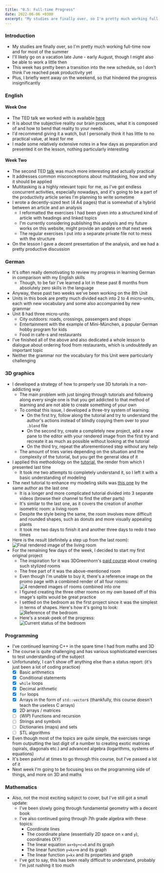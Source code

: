 ```yaml
---
title: "0.5: Full-time Progress"
date: 2022-06-06 +0300
excerpt: "My studies are finally over, so I'm pretty much working full-time now and for most of the summer..."
---
```


### Introduction

- My studies are finally over, so I'm pretty much working full-time now and for most of the summer
- I'll likely go on a vacation late June - early August, though I might also be able to work a little then
- This week has pretty been a transition into the new schedule, so I don't think I've reached peak productivity yet
- Plus, I briefly went away on the weekend, so that hindered the progress insignificantly

### English

#### Week One

- The TED talk we worked with is available [here](https://www.ted.com/talks/isaac_lidsky_what_reality_are_you_creating_for_yourself)
- It is about the subjective reality our brain produces, what it is composed of and how to bend that reality to your needs
- I'd recommend giving it a watch, but I personally think it has little to no practical value, at least for me
- I made some relatively extensive notes in a few days as preparation and presented it on the lesson, nothing
  particularly interesting

#### Week Two

- The second TED [talk](https://www.ted.com/talks/tim_harford_a_powerful_way_to_unleash_your_natural_creativity/)
  was much more interesting and actually practical
- It addresses common misconceptions about multitasking, how and why it should be applied
- Multitasking is a highly relevant topic for me, as I've got endless concurrent activities, especially nowadays, and
 it's going to be a part of the productivity article series I'm planning to write sometime
- I wrote a decently-sized text (4 A4 pages) that is somewhat of a hybrid between an article and an analysis
  - I reformatted the exercises I had been given into a structured kind of article with headings and linked topics
  - I'm currently considering publishing this analysis and my future works on this website, might provide an update on
    that next week
  - The regular exercises I put into a separate private file not to mess with the structure
- On the lesson I gave a decent presentation of the analysis, and we had a pretty productive discussion

### German

- It's often really demotivating to review my progress in learning German in comparison with my English skills
  - Though, to be fair I've learned a lot in these past 8 months from absolutely zero skills in the language
- Anyway, these past two weeks we've been working on the 8th Unit
- Units in this book are pretty much divided each into 2 to 4 micro-units, each with new vocabulary and some also
  accompanied by new grammar
- Unit 8 had three micro-units:
  - City outdoors: roads, crossings, passengers and shops
  - Entertainment with the example of Mini-München, a popular German hobby program for kids
  - Food in cafe-s and restaurants
- I've finished all of the above and also dedicated a whole lesson to dialogue about ordering food from restaurants,
  which is undoubtedly an important topic
- Neither the grammar nor the vocabulary for this Unit were particularly challenging

### 3D graphics

- I developed a strategy of how to properly use 3D tutorials in a non-addicting way
  - The main problem with just binging through tutorials and following along every single one is that you get addicted
    to that method of learning and are not able to create something of your own
  - To combat this issue, I developed a three-try system of learning:
    - On the first try, follow along the tutorial and try to understand the author's actions instead of blindly copying
      them over to your `.blend` file
    - On the second try, create a completely new project, add a new pane to the editor with your rendered image from the
      first try and recreate it as much as possible without looking at the tutorial
    - On the third try, repeat the aforementioned step without any help
  - The amount of tries varies depending on the situation and the complexity of the tutorial, but you get the general
    idea of it
- I applied this methodology on the [tutorial](https://www.youtube.com/watch?v=yCHT23A6aJA), the render from which I
  presented last time
  - It took me two attempts to completely understand it, so I left it with a basic understanding of modeling
- The next tutorial to enhance my modeling skills was [this one](https://www.youtube.com/watch?v=dEGJeVnWZAA) by the
  same author as the last one
  - It is a longer and more complicated tutorial divided into 3 separate videos (browse their channel to find the other
    parts)
  - It's similar to the last one, as it covers the creation of another isometric room: a living room
  - Despite the style being the same, the room involves more difficult and rounded shapes, such as donuts and more
    visually appealing plants
  - It took me two days to finish it and another three days to redo it two times
- Here is the result (definitely a step up from the last room):
![Final rendered image of the living room](/cdn/20220606/LivingRoomRender.png)
- For the remaining few days of the week, I decided to start my first original project
  - The inspiration for it was 3DGreenhorn's [paid course](https://3dgreenhorn.gumroad.com/l/stylizedrooms) about
    creating such stylized rooms
  - The free part of it was the above-mentioned room
  - Even though I'm unable to buy it, there's a reference image on the promo page with a combined render of all four
    rooms:
![4 rendered images of rooms combined into one](/cdn/20220606/CombinedRoomReferences.png)
  - I figured creating the three other rooms on my own based off of this image's splits would be great practice
  - I settled on the bedroom as the first project since it was the simplest in terms of shapes. Here's how it's going to
    look:
![Reference of the bedroom](/cdn/20220606/BedroomReference.png)
  - Here's a sneak-peek of the progress:
![Current status of the bedroom](/cdn/20220606/BedroomCurrentStatus.png)

### Programming

- I've continued learning C++ in the spare time I had from maths and 3D
- The course is quite challenging and has various sophisticated exercises to test understanding of the subject
- Unfortunately, I can't show off anything else than a status report: (it's just been a lot of coding practice)
  - [x] Basic arithmetics
  - [x] Conditional statements
  - [x] `while` loops
  - [x] Decimal arithmetic
  - [x] `for` loops
  - [x] Arrays in the form of `std::vector`s (thankfully, this course doesn't teach the useless C arrays)
  - [x] 2D arrays / matrices
  - [ ] (_WIP_) Functions and recursion
  - [ ] Strings and symbols
  - [ ] Dictionaries (maps) and sets
  - [ ] STL algorithms
- Even though most of the topics are quite simple, the exercises range from outputting the last digit of a number to
  creating exotic matrices (spirals, diagonals etc.) and advanced algebra (logarithms, systems of equations)
- It's been painful at times to go through this course, but I've passed a lot of it
- Next week I'm going to be focusing less on the programming side of things, and more on 3D and maths

### Mathematics

- Also, not the most exciting subject to cover, but I've still got a small update:
  - I've been slowly going through fundamental geometry with a decent book
  - I've also continued going through 7th grade algebra with these topics:
    - Coordinate lines
    - The coordinate plane (essentially 2D space on `x` and `y`), coordinates (XY)
    - The linear equation `ax+by+c=0` and its graph
    - The linear function `y=kx+m` and its graph
    - The linear function `y=kx` and its properties and graph
  - I've got to say, this has been really difficult to understand, probably I'm just rushing it too much
